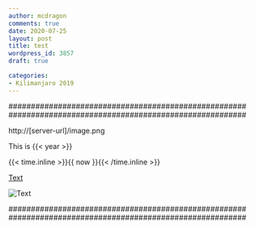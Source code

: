 ```yaml
---
author: mcdragon
comments: true
date: 2020-07-25
layout: post
title: test
wordpress_id: 3857
draft: true

categories:
- Kilimanjaro 2019
---
```


#####################################################
#####################################################

http://[server-url]/image.png

This is {{< year >}}

{{< time.inline >}}{{ now }}{{< /time.inline >}}


[Text](https://www.gohugo.io "Title")

![Text](https://d33wubrfki0l68.cloudfront.net/c38c7334cc3f23585738e40334284fddcaf03d5e/2e17c/images/hugo-logo-wide.svg "Title")


#####################################################
#####################################################
